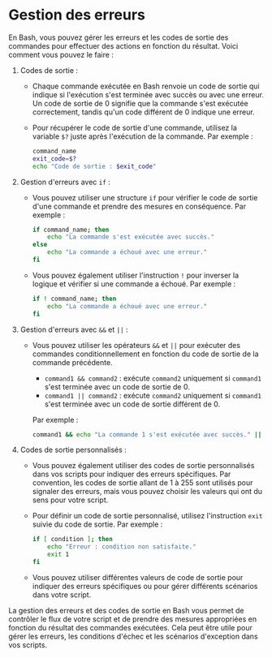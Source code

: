 # Gestion des erreurs

En Bash, vous pouvez gérer les erreurs et les codes de sortie des commandes pour effectuer des actions en fonction du résultat. Voici comment vous pouvez le faire :

1. Codes de sortie :
   - Chaque commande exécutée en Bash renvoie un code de sortie qui indique si l'exécution s'est terminée avec succès ou avec une erreur. Un code de sortie de 0 signifie que la commande s'est exécutée correctement, tandis qu'un code différent de 0 indique une erreur.

   - Pour récupérer le code de sortie d'une commande, utilisez la variable `$?` juste après l'exécution de la commande. Par exemple :

     ```bash
     command_name
     exit_code=$?
     echo "Code de sortie : $exit_code"
     ```

2. Gestion d'erreurs avec `if` :
   - Vous pouvez utiliser une structure `if` pour vérifier le code de sortie d'une commande et prendre des mesures en conséquence. Par exemple :

     ```bash
     if command_name; then
         echo "La commande s'est exécutée avec succès."
     else
         echo "La commande a échoué avec une erreur."
     fi
     ```

   - Vous pouvez également utiliser l'instruction `!` pour inverser la logique et vérifier si une commande a échoué. Par exemple :

     ```bash
     if ! command_name; then
         echo "La commande a échoué avec une erreur."
     fi
     ```

3. Gestion d'erreurs avec `&&` et `||` :
   - Vous pouvez utiliser les opérateurs `&&` et `||` pour exécuter des commandes conditionnellement en fonction du code de sortie de la commande précédente.

     - `command1 && command2` : exécute `command2` uniquement si `command1` s'est terminée avec un code de sortie de 0.
     - `command1 || command2` : exécute `command2` uniquement si `command1` s'est terminée avec un code de sortie différent de 0.

     Par exemple :

     ```bash
     command1 && echo "La commande 1 s'est exécutée avec succès." || echo "La commande 1 a échoué."
     ```

4. Codes de sortie personnalisés :
   - Vous pouvez également utiliser des codes de sortie personnalisés dans vos scripts pour indiquer des erreurs spécifiques. Par convention, les codes de sortie allant de 1 à 255 sont utilisés pour signaler des erreurs, mais vous pouvez choisir les valeurs qui ont du sens pour votre script.

   - Pour définir un code de sortie personnalisé, utilisez l'instruction `exit` suivie du code de sortie. Par exemple :

     ```bash
     if [ condition ]; then
         echo "Erreur : condition non satisfaite."
         exit 1
     fi
     ```

   - Vous pouvez utiliser différentes valeurs de code de sortie pour indiquer des erreurs spécifiques ou pour gérer différents scénarios dans votre script.

La gestion des erreurs et des codes de sortie en Bash vous permet de contrôler le flux de votre script et de prendre des mesures appropriées en fonction du résultat des commandes exécutées. Cela peut être utile pour gérer les erreurs, les conditions d'échec et les scénarios d'exception dans vos scripts.
